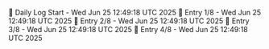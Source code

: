 📅 Daily Log Start - Wed Jun 25 12:49:18 UTC 2025
📌 Entry 1/8 - Wed Jun 25 12:49:18 UTC 2025
📌 Entry 2/8 - Wed Jun 25 12:49:18 UTC 2025
📌 Entry 3/8 - Wed Jun 25 12:49:18 UTC 2025
📌 Entry 4/8 - Wed Jun 25 12:49:18 UTC 2025
